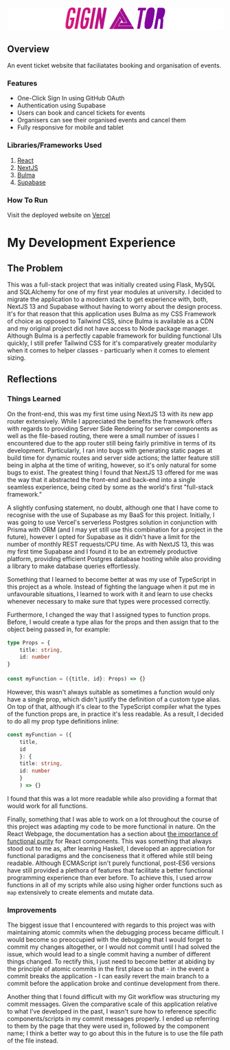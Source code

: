 ![Event Ticket Website](logo.png)

## Overview
An event ticket website that faciliatates booking and organisation of events.

### Features
- One-Click Sign In using GitHub OAuth
- Authentication using Supabase
- Users can book and cancel tickets for events
- Organisers can see their organised events and cancel them
- Fully responsive for mobile and tablet

### Libraries/Frameworks Used
1. [React](https://react.dev/)
2. [NextJS](https://nextjs.org/)
3. [Bulma](https://bulma.io/)
4. [Supabase](https://supabase.com/)

### How To Run
Visit the deployed website on [Vercel](https://aneesharoon.com/)

# My Development Experience
## The Problem
This was a full-stack project that was initially created using Flask, MySQL and SQLAlchemy for one of my first year modules at university. I decided to migrate the application to a modern stack to get experience with, both, NextJS 13 and Supabase without having to worry about the design process. It's for that reason that this application uses Bulma as my CSS Framework of choice as opposed to Tailwind CSS, since Bulma is available as a CDN and my original project did not have access to Node package manager. Although Bulma is a perfectly capable framework for building functional UIs quickly, I still prefer Tailwind CSS for it's comparatively greater modularity when it comes to helper classes - particuarly when it comes to element sizing.

## Reflections
### Things Learned
On the front-end, this was my first time using NextJS 13 with its new app router extensively. While I appreciated the benefits the framework offers with regards to providing Server Side Rendering for server components as well as the file-based routing, there were a small number of issues I encountered due to the app router still being fairly primitive in terms of its development. Particularly, I ran into bugs with generating static pages at build time for dynamic routes and server side actions; the latter feature still being in alpha at the time of writing, however, so it's only natural for some bugs to exist. The greatest thing I found that NextJS 13 offered for me was the way that it abstracted the front-end and back-end into a single seamless experience, being cited by some as the world's first "full-stack framework."

A slightly confusing statement, no doubt, although one that I have come to recognise with the use of Supabase as my BaaS for this project. Initially, I was going to use Vercel's serverless Postgres solution in conjunction with Prisma with ORM (and I may yet still use this combination for a project in the future), however I opted for Supabase as it didn't have a limit for the number of monthly REST requests/CPU time. As with NextJS 13, this was my first time Supabase and I found it to be an extremely productive platform, providing efficient Postgres database hosting while also providing a library to make database queries effortlessly.

Something that I learned to become better at was my use of TypeScript in this project as a whole. Instead of fighting the language when it put me in unfavourable situations, I learned to work with it and learn to use checks whenever necessary to make sure that types were processed correctly. 

Furthermore, I changed the way that I assigned types to function props. Before, I would create a type alias for the props and then assign that to the object being passed in, for example:
``` typescript
type Props = {
    title: string,
    id: number
}

const myFunction = ({title, id}: Props) => {}
```
However, this wasn't always suitable as sometimes a function would only have a single prop, which didn't justify the definition of a custom type alias. On top of that, although it's clear to the TypeScript compiler what the types of the function props are, in practice it's less readable. As a result, I decided to do all my prop type definitions inline:
``` typescript
const myFunction = ({
    title, 
    id
    }: {
    title: string,
    id: number    
    }
    ) => {}
```
I found that this was a lot more readable while also providing a format that would work for all functions.

Finally, something that I was able to work on a lot throughout the course of this project was adapting my code to be more functional in nature. On the React Webpage, the documentation has a section about [the importance of functional purity](https://react.dev/learn/keeping-components-pure) for React components. This was something that always stood out to me as, after learning Haskell, I developed an appreciation for functional paradigms and the conciseness that it offered while still being readable. Although ECMAScript isn't purely functional, post-ES6 versions have still provided a plethora of features that facilitate a better functional programming experience than ever before. To achieve this, I used arrow functions in all of my scripts while also using higher order functions such as `map` extensively to create elements and mutate data.  

### Improvements
The biggest issue that I encountered with regards to this project was with maintaining atomic commits when the debugging process became difficult. I would become so preoccupied with the debugging that I would forget to commit my changes altogether, or I would not commit until I had solved the issue, which would lead to a single commit having a number of different things changed. To rectify this, I just need to become better at abiding by the principle of atomic commits in the first place so that - in the event a commit breaks the application - I can easily revert the main branch to a commit before the application broke and continue development from there.

Another thing that I found difficult with my Git workflow was structuring my commit messages. Given the comparative scale of this application relative to what I've developed in the past, I wasn't sure how to reference specific components/scripts in my commit messages properly. I ended up referring to them by the page that they were used in, followed by the component name; I think a better way to go about this in the future is to use the file path of the file instead.